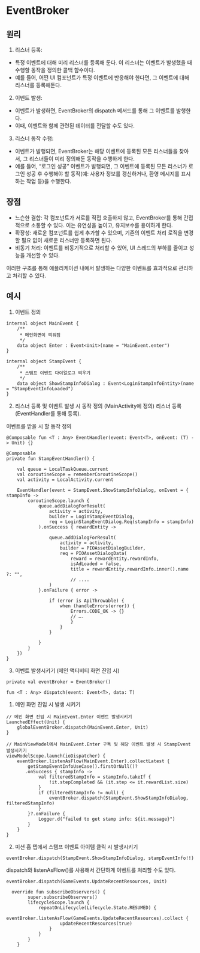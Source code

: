 # EventBroker

## 원리
1. 리스너 등록:
- 특정 이벤트에 대해 미리 리스너를 등록해 둔다. 이 리스너는 이벤트가 발생했을 때 수행할 동작을 정의한 콜백 함수이다.
- 예를 들어, 어떤 UI 컴포넌트가 특정 이벤트에 반응해야 한다면, 그 이벤트에 대해 리스너를 등록해둔다.
2. 이벤트 발생:
- 이벤트가 발생하면, EventBroker의 dispatch 메서드를 통해 그 이벤트를 발행한다.
- 이때, 이벤트와 함께 관련된 데이터를 전달할 수도 있다.
3. 리스너 동작 수행:
- 이벤트가 발행되면, EventBroker는 해당 이벤트에 등록된 모든 리스너들을 찾아서, 그 리스너들이 미리 정의해둔 동작을 수행하게 한다.
- 예를 들어, “로그인 성공” 이벤트가 발행되면, 그 이벤트에 등록된 모든 리스너가 로그인 성공 후 수행해야 할 동작(예: 사용자 정보를 갱신하거나, 환영 메시지를 표시하는 작업 등)을 수행한다.

## 장점
- 느슨한 결합: 각 컴포넌트가 서로를 직접 호출하지 않고, EventBroker를 통해 간접적으로 소통할 수 있다. 이는 유연성을 높이고, 유지보수를 용이하게 한다.
- 확장성: 새로운 컴포넌트를 쉽게 추가할 수 있으며, 기존의 이벤트 처리 로직을 변경할 필요 없이 새로운 리스너만 등록하면 된다.
- 비동기 처리: 이벤트를 비동기적으로 처리할 수 있어, UI 스레드의 부하를 줄이고 성능을 개선할 수 있다. 

이러한 구조를 통해 애플리케이션 내에서 발생하는 다양한 이벤트를 효과적으로 관리하고 처리할 수 있다.

## 예시

1. 이벤트 정의

```
internal object MainEvent {
    /**
     * 메인화면이 띄워짐
     */
    data object Enter : Event<Unit>(name = "MainEvent.enter")
}

internal object StampEvent {
    /**
     * 스탬프 이벤트 다이얼로그 띄우기 
     */
    data object ShowStampInfoDialog : Event<LoginStampInfoEntity>(name = "StampEventInfoLoaded")
}
```

2. 리스너 등록 및 이벤트 발생 시 동작 정의 (MainActivity에 정의)
리스너 등록 (EventHandler를 통해 등록). 

이벤트를 받을 시 할 동작 정의 
```
@Composable fun <T : Any> EventHandler(event: Event<T>, onEvent: (T) -> Unit) {}
```
```
@Composable
private fun StampEventHandler() {

    val queue = LocalTaskQueue.current
    val coroutineScope = rememberCoroutineScope()
    val activity = LocalActivity.current

    EventHandler(event = StampEvent.ShowStampInfoDialog, onEvent = { stampInfo ->
        coroutineScope.launch {
            queue.addDialogForResult(
                activity = activity,
                builder = LoginStampEventDialog,
                req = LoginStampEventDialog.Req(stampInfo = stampInfo)
            ).onSuccess { rewardEntity ->

                queue.addDialogForResult(
                    activity = activity,
                    builder = PIOAssetDialogBuilder,
                    req = PIOAssetDialogData(
                        reward = rewardEntity.rewardInfo,
                        isAdLoaded = false,
                        title = rewardEntity.rewardInfo.inner().name ?: "",
                        // ....
                )
            }.onFailure { error ->

                if (error is ApiThrowable) {
                    when (handleErrors(error)) {
                        Errors.CODE_OK -> {}
                        // ….
                        }
                    }
                }

            }
        }
    })
}
```


3. 이벤트 발생시키기 (메인 액티비티 화면 진입 시)
   
```
private val eventBroker = EventBroker()

fun <T : Any> dispatch(event: Event<T>, data: T)
```
1) 메인 화면 진입 시 발생 시키기 

```
// 메인 화면 진입 시 MainEvent.Enter 이벤트 발생시키기
LaunchedEffect(Unit) {
    globalEventBroker.dispatch(MainEvent.Enter, Unit)
}

// MainViewModel에서 MainEvent.Enter 구독 및 해당 이벤트 발생 시 StampEvent 발생시키기 
viewModelScope.launch(ioDispatcher) {
    eventBroker.listenAsFlow(MainEvent.Enter).collectLatest {
        getStampEventInfoUseCase().firstOrNull()?
       .onSuccess { stampInfo ->
            val filteredStampInfo = stampInfo.takeIf {
                !it.stepCompleted && (it.step <= it.rewardList.size)
            }
            if (filteredStampInfo != null) {
                eventBroker.dispatch(StampEvent.ShowStampInfoDialog, filteredStampInfo)
            }
        }?.onFailure {
            Logger.d("failed to get stamp info: ${it.message}")
        }
    }
}
```

2) 미션 홈 텝에서 스탬프 이벤트 아이템 클릭 시 발생시키기
```
eventBroker.dispatch(StampEvent.ShowStampInfoDialog, stampEventInfo!!)
```

dispatch와 listenAsFlow()를 사용해서 간단하게 이벤트를 처리할 수도 있다.
```
eventBroker.dispatch(GameEvents.UpdateRecentResources, Unit)
```
```
  override fun subscribeObservers() {
        super.subscribeObservers()
        lifecycleScope.launch {
            repeatOnLifecycle(Lifecycle.State.RESUMED) {
                eventBroker.listenAsFlow(GameEvents.UpdateRecentResources).collect {
                    updateRecentResources(true)
                }
            }
        }
    }
```
